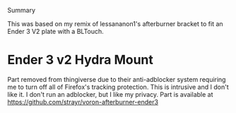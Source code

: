 Summary

This was based on my remix of lessananon1's afterburner bracket to fit an Ender 3 V2 plate with a BLTouch.

# Ender 3 v2 Hydra Mount

Part removed from thingiverse due to their anti-adblocker system requiring me to turn off all of Firefox's tracking protection. This is intrusive and I don't like it. I don't run an adblocker, but I like my privacy. Part is available at https://github.com/strayr/voron-afterburner-ender3


